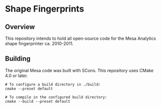 # Shape Fingerprints

## Overview

This repository intends to hold all open-source code for the Mesa Analytics shape fingerprinter ca. 2010-2011.

## Building

The original Mesa code was built with SCons. This repository uses CMake 4.0 or later.

```shell
# To configure a build directory in ./build:
cmake --preset default

# To compile in the configured build directory:
cmake --build --preset default
```
